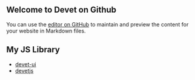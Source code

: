 ## Welcome to Devet on Github

You can use the [editor on GitHub](https://github.com/devet-git/devet-git.github.io/edit/main/index.md) to maintain and preview the content for your website in Markdown files.

## My JS Library

- [devet-ui](github.com/devet-git/devet-ui)
- [devetjs](github.com/devet-git/devetjs)
